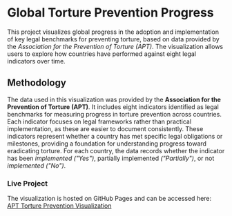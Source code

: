# Global Torture Prevention Progress

This project visualizes global progress in the adoption and implementation of key legal benchmarks for preventing torture, based on data provided by the *Association for the Prevention of Torture (APT)*. The visualization allows users to explore how countries have performed against eight legal indicators over time.

## Methodology
The data used in this visualization was provided by the **Association for the Prevention of Torture (APT)**. It includes eight indicators identified as legal benchmarks for measuring progress in torture prevention across countries. Each indicator focuses on legal frameworks rather than practical implementation, as these are easier to document consistently. These indicators represent whether a country has met specific legal obligations or milestones, providing a foundation for understanding progress toward eradicating torture. For each country, the data records whether the indicator has been *implemented ("Yes")*, partially implemented *("Partially")*, or not *implemented ("No")*.

### Live Project
The visualization is hosted on GitHub Pages and can be accessed here: [APT Torture Prevention Visualization](https://emeritusali.github.io/APT-torture/)
